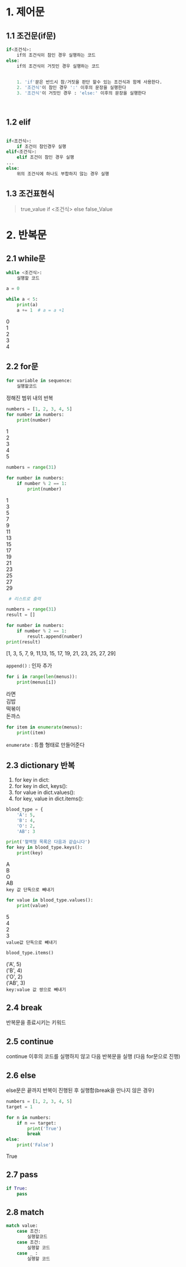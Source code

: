 # 1. 제어문
## 1.1 조건문(if문)

```python 
if<조건식>:  
    if의 조건식이 참인 경우 실행하는 코드
else:
    if의 조건식이 거짓인 경우 실행하는 코드
    

    1. 'if'문은 반드시 참/거짓을 판단 할수 있는 조건식과 함께 사용한다.
    2. '조건식'이 참인 경우 ':' 이후의 문장을 실행한다
    3. '조건식'이 거짓인 경우 : 'else:' 이후의 문장을 실행한다

    
```
## 1.2 elif
```python

if<조건식>:
    if 조건이 참인경우 실행
elif<조건식>:
    elif 조건이 참인 경우 실행
...    
else:
    위의 조건식에 하나도 부합하지 않는 경우 실행

```

## 1.3 조건표현식
> true_value if <조건식> else false_Value

# 2. 반복문
## 2.1 while문

```python
while <조건식>:
    실행할 코드
```
```python
a = 0

while a < 5:
    print(a)
    a += 1  # a = a +1
```
0   
1    
2  
3  
4  

## 2.2 for문
```python
for variable in sequence: 
    실행할코드
```
정해진 범위 내의 반복

```python
numbers = [1, 2, 3, 4, 5]
for number in numbers:
    print(number)
```
1  
2  
3  
4  
5
```python
numbers = range(31)

for number in numbers:
    if number % 2 == 1:
        print(number)

```
1  
3  
5  
7  
9  
11  
13  
15  
17  
19  
21  
23  
25  
27  
29  

```python
 # 리스트로 출력

numbers = range(31)
result = []

for number in numbers:
    if number % 2 == 1:
        result.append(number)
print(result)
```
[1, 3, 5, 7, 9, 11,13, 15, 17, 19, 21, 23, 25, 27, 29]

`append()` : 인자 추가

```python
for i in range(len(menus)):
    print(menus[i])
```
라면  
김밥  
떡볶이  
돈까스  

```python
for item in enumerate(menus):
    print(item)
```
`enumerate` : 튜플 형태로 만들어준다

## 2.3 dictionary 반복

1. for key in dict:
2. for key  in dict, keys():
3. for value in dict.values():
4. for key, value in dict.items():

```python
blood_type = {
    'A': 5,
    'B': 4,
    'O': 2,
    'AB': 3
```
```python
print('혈액형 목록은 다음과 같습니다')
for key in blood_type.keys():
    print(key)
```
A  
B  
O  
AB  
`key 값 단독으로 빼내기`
```python
for value in blood_type.values():
    print(value)
```
5  
4  
2  
3  
`value값 단독으로 빼내기`

```python
blood_type.items()
```
('A', 5)  
('B', 4)  
('O', 2)  
('AB', 3)  
`key:value 값 쌍으로 빼내기`

## 2.4 break
반복문을 종료시키는 키워드

## 2.5 continue
continue 이후의 코드를 실행하지 않고 다음 반복문을 실행
(다음 for문으로 진행)

## 2.6 else
else문은 끝까지 반복이 진행된 후 실행함(break을 만나지 않은 경우)
```python
numbers = [1, 2, 3, 4, 5]
target = 1

for n in numbers:
    if n == target:
        print('True')
        break
else:
    print('False')
```
True

## 2.7 pass
```python
if True:
    pass
```

## 2.8 match
```python
match value:
    case 조건:
        실행할코드
    case 조건:
        실행할 코드
    case _ :
        실행할 코드
```